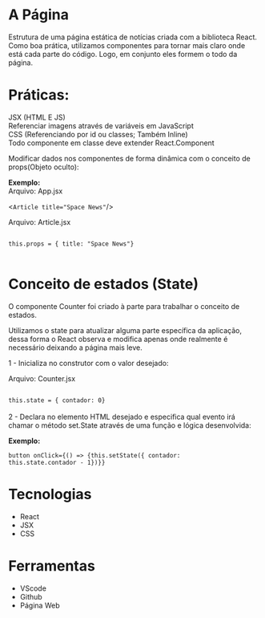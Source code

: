 # A Página

Estrutura de uma página estática de notícias criada com a biblioteca React.
Como boa prática, utilizamos componentes para tornar mais
claro onde está cada parte do código. Logo, em conjunto eles
formem o todo da página.

# Práticas:

JSX (HTML E JS) <br>
Referenciar imagens através de variáveis em JavaScript <br>
CSS (Referenciando por id ou classes; Também Inline) <br>
Todo componente em classe deve extender React.Component

Modificar dados nos componentes de forma dinâmica com o conceito de props(Objeto oculto):<br>

<b>Exemplo:</b> <br>
Arquivo: App.jsx

<<code>Article title="Space News"</code>/>

Arquivo: Article.jsx

<code>
this.props = { title: "Space News"}
</code>

<br>

# Conceito de estados (State)

O componente Counter foi criado à parte para trabalhar
o conceito de estados.

Utilizamos o state para atualizar alguma parte específica da aplicação,
dessa forma o React observa e modifica apenas onde realmente é necessário
deixando a página mais leve.

1 - Inicializa no construtor com o valor desejado:

Arquivo: Counter.jsx

<code>
this.state = { contador: 0}
</code>

<br>
2 - Declara no elemento HTML desejado e especifica qual evento irá chamar o método set.State através de uma função e lógica desenvolvida:

<br>

<b>Exemplo:</b>

<code>button onClick={() => {this.setState({ contador: this.state.contador - 1})}}</code>

# Tecnologias

<ul>
  <li>React</li>
  <li>JSX</li>
  <li>CSS</li>
</ul>

# Ferramentas

<ul>
  <li>VScode</li>
  <li>Github</li>
  <li>Página Web</li>
</ul>
